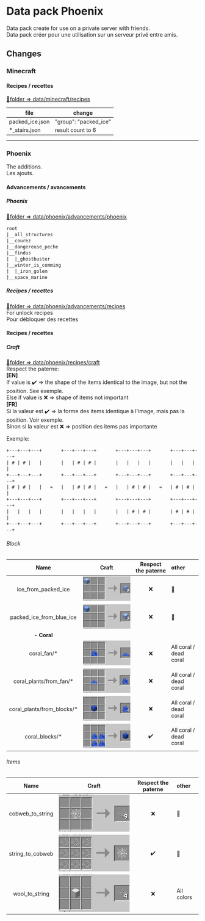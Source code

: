 # Data pack Phoenix
Data pack create for use on a private server with friends.  
Data pack créer pour une utilisation sur un serveur privé entre amis.

## Changes

### Minecraft
#### Recipes / recettes
[:open_file_folder:folder => data/minecraft/recipes](data/minecraft/recipes)  

| file | change |
|--|--|
|packed_ice.json | "group": "packed_ice"|
|*_stairs.json | result count to 6|

---
### Phoenix
The additions.   
Les ajouts.   
#### Advancements / avancements
##### Phoenix
[:open_file_folder:folder => data/phoenix/advancements/phoenix](data/phoenix/advancements/phoenix)
```
root
|__all_structures
|__courez
|__dangereuse_peche
|__findus
|  |_ghostbuster
|__winter_is_comming
|  |_iron_golem
|__space_marine
```

##### Recipes / recettes
[:open_file_folder:folder => data/phoenix/advancements/recipes](data/phoenix/advancements/recipes)  
For unlock recipes   
Pour débloquer des recettes   

#### Recipes / recettes
##### Craft
[:open_file_folder:folder => data/phoenix/recipes/craft](data/phoenix/recipes/craft)  
Respect the paterne:  
**[EN]**  
If value is :heavy_check_mark: => the shape of the items identical to the image, but not the position. See exemple.  
Else if value is :x: => shape of items not important  
**[FR]**  
Si la valeur est :heavy_check_mark: => la forme des items identique à l'image, mais pas la position. Voir exemple.  
Sinon si la valeur est :x: => position des items pas importante

Exemple:
```
+---+---+---+       +---+---+---+       +---+---+---+       +---+---+---+
| # | # |   |       |   | # | # |       |   |   |   |       |   |   |   |
+---+---+---+       +---+---+---+       +---+---+---+       +---+---+---+
| # | # |   |   =   |   | # | # |   =   |   | # | # |   =   | # | # |   |
+---+---+---+       +---+---+---+       +---+---+---+       +---+---+---+
|   |   |   |       |   |   |   |       |   | # | # |       | # | # |   |
+---+---+---+       +---+---+---+       +---+---+---+       +---+---+---+
```

###### Block

| Name                     | Craft                                            | Respect the paterne | other |
|:------------------------:|:------------------------------------------------:|:-------------------:|:--|
| ice_from_packed_ice      | ![craft](img/craft/ice_from_packed_ice.png)      | :x:                 | :no_entry_sign:|
| packed_ice_from_blue_ice | ![craft](img/craft/packed_ice_from_blue_ice.png) | :x:                 | :no_entry_sign:|
| **- Coral** |
| coral_fan/*                | ![craft](img/craft/coral_fan.png)               | :x:                 | All coral / dead coral |
| coral_plants/from_fan/*    | ![craft](img/craft/coral_plant_from_fan.png)    | :x:                 | All coral / dead coral |
| coral_plants/from_blocks/* | ![craft](img/craft/coral_plant_from_blocks.png) | :x:                 | All coral / dead coral |
| coral_blocks/*             | ![craft](img/craft/coral_blocks.png)            | :heavy_check_mark:  | All coral / dead coral |


###### Items

| Name             | Craft                                    | Respect the paterne | other |
|:----------------:|:----------------------------------------:|:-------------------:|:--|
| cobweb_to_string | ![craft](img/craft/cobweb_to_string.png) | :x:                 | :no_entry_sign:|
| string_to_cobweb | ![craft](img/craft/string_to_cobweb.png) | :heavy_check_mark:  | :no_entry_sign:|
| wool_to_string   | ![craft](img/craft/wool_to_string.png)   | :x:                 | All colors|
